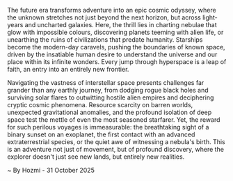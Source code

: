 
The future era transforms adventure into an epic cosmic odyssey, where the unknown stretches not just beyond the next horizon, but across light-years and uncharted galaxies. Here, the thrill lies in charting nebulae that glow with impossible colours, discovering planets teeming with alien life, or unearthing the ruins of civilizations that predate humanity. Starships become the modern-day caravels, pushing the boundaries of known space, driven by the insatiable human desire to understand the universe and our place within its infinite wonders. Every jump through hyperspace is a leap of faith, an entry into an entirely new frontier.

Navigating the vastness of interstellar space presents challenges far grander than any earthly journey, from dodging rogue black holes and surviving solar flares to outwitting hostile alien empires and deciphering cryptic cosmic phenomena. Resource scarcity on barren worlds, unexpected gravitational anomalies, and the profound isolation of deep space test the mettle of even the most seasoned starfarer. Yet, the reward for such perilous voyages is immeasurable: the breathtaking sight of a binary sunset on an exoplanet, the first contact with an advanced extraterrestrial species, or the quiet awe of witnessing a nebula's birth. This is an adventure not just of movement, but of profound discovery, where the explorer doesn't just see new lands, but entirely new realities.

~ By Hozmi - 31 October 2025
